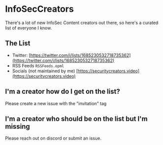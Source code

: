# InfoSecCreators
There's a lot of new InfoSec Content creators out there, so here's a curated list of everyone I know.

## The List
- Twitter: [https://twitter.com/i/lists/1685230532718735362](https://twitter.com/i/lists/1685230532718735362)
- RSS Feeds `RSSFeeds.opml`
- Socials (not maintained by me) [https://securitycreators.video](https://securitycreators.video)

## I'm a creator how do I get on the list?
Please create a new issue with the "invitation" tag

## I'm a creator who should be on the list but I'm missing
Please reach out on discord or submit an issue.